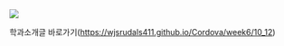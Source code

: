 <img src="https://capsule-render.vercel.app/api?type=waving&color=auto&height=200&section=header&text=동의과학대학교컴퓨터소프트웨어학과소개&fontSize=40" />


학과소개글 바로가기(https://wjsrudals411.github.io/Cordova/week6/10_12)
